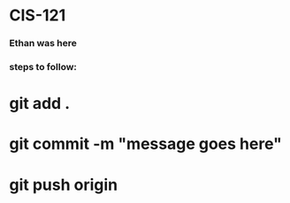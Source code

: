 # CIS-121

### Ethan was here

### steps to follow:

# git add .
# git commit -m "message goes here"
# git push origin
